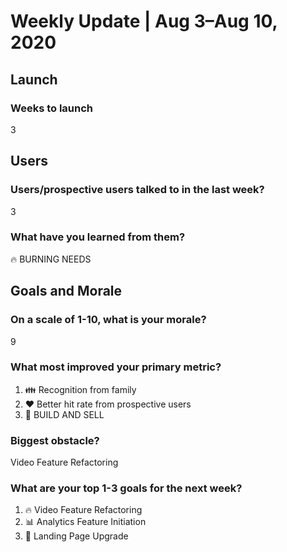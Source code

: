 # Weekly Update | Aug 3–Aug 10, 2020

## Launch

### Weeks to launch

3

## Users

### Users/prospective users talked to in the last week?

3

### What have you learned from them?

🔥 BURNING NEEDS

## Goals and Morale

### On a scale of 1-10, what is your morale?

9

### What most improved your primary metric?

1. 👪 Recognition from family
2. ❤️ Better hit rate from prospective users
3. 🥁 BUILD AND SELL

### Biggest obstacle?

Video Feature Refactoring

### What are your top 1-3 goals for the next week?

1. 🔥 Video Feature Refactoring
2. 📊 Analytics Feature Initiation
3. 🚀 Landing Page Upgrade
